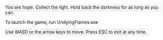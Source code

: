 You are hope.
Collect the light. Hold back the darkness for as long as you can.

To launch the game, run UndyingFlames.exe

Use WASD or the arrow keys to move.
Press ESC to exit at any time.
